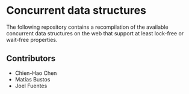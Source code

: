 # Concurrent data structures #

The following repository contains a recompilation of the available concurrent data structures on the web that support at least lock-free or wait-free properties.

## Contributors ##

* Chien-Hao Chen
* Matías Bustos
* Joel Fuentes
